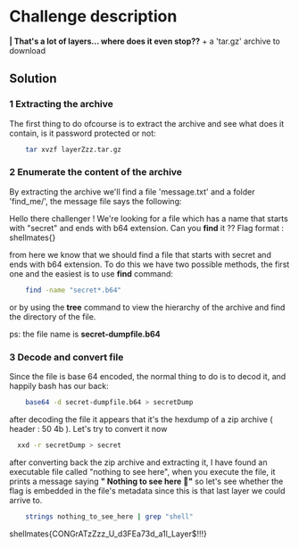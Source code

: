 # Challenge description   

**| That's a lot of layers... where does it even stop??** + a 'tar.gz' archive to download

## Solution

### 1 Extracting the archive
The first thing to do ofcourse is to extract the archive and see what does it contain, is it password protected or not:

``` Bash
    tar xvzf layerZzz.tar.gz
```
### 2 Enumerate the content of the archive

By extracting the archive we'll find a file 'message.txt' and a folder 'find_me/', the message file says the following:

Hello there challenger !
We're looking for a file which has a name that starts with "secret" and ends with b64 extension.
Can you **find** it ??
Flag format : shellmates{}

from here we know that we should find a file that starts with secret and ends with b64 extension. To do this we have two possible methods, the first one and the easiest is to use **find** command:
``` Bash
    find -name "secret*.b64"
```
or by using the **tree** command to view the hierarchy of the archive and find the directory of the file.

ps: the file name is **secret-dumpfile.b64** 

### 3 Decode and convert file 

Since the file is base 64 encoded, the normal thing to do is to decod it, and happily bash has our back:
``` Bash
    base64 -d secret-dumpfile.b64 > secretDump
```

after decoding the file it appears that it's the hexdump of a zip archive ( header : 50 4b ). Let's try to convert it now 
``` Bash
  xxd -r secretDump > secret 
```
after converting back the zip archive and extracting it, I have found an executable file called "nothing to see here", when you execute the file, it prints a message saying **" Nothing to see here 👀"**
so let's see whether the flag is embedded in the file's metadata since this is that last layer we could arrive to.

```Bash 
    strings nothing_to_see_here | grep "shell"
```

shellmates{CONGrATzZzz_U_d3FEa73d_a1l_Layer$!!!}
